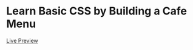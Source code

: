 # Learn Basic CSS by Building a Cafe Menu

[Live Preview](https://rawcdn.githack.com/codem1ner/free-code-camp/73058607fadc27c88e129754f80dd5df3abaa939/responsive-web-design/css-cafe-menu/index.html)